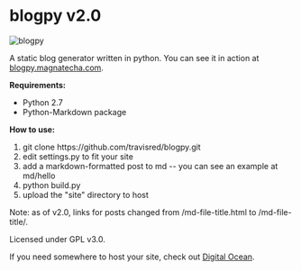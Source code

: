 blogpy v2.0
======

![blogpy](https://raw.github.com/travisred/blogpy/master/screenshot.png)

A static blog generator written in python. You can see it in action at [blogpy.magnatecha.com](http://blogpy.magnatecha.com).

**Requirements:**
* Python 2.7
* Python-Markdown package

**How to use:**
<ol>
<li>git clone https://github.com/travisred/blogpy.git</li>
<li>edit settings.py to fit your site</li>
<li>add a markdown-formatted post to md -- you can see an example at md/hello</li>
<li>python build.py</li>
<li>upload the "site" directory to host</li>
</ol>

Note: as of v2.0, links for posts changed from /md-file-title.html to /md-file-title/.

Licensed under GPL v3.0.

If you need somewhere to host your site, check out [Digital Ocean](https://www.digitalocean.com/?refcode=314851abcefa).
